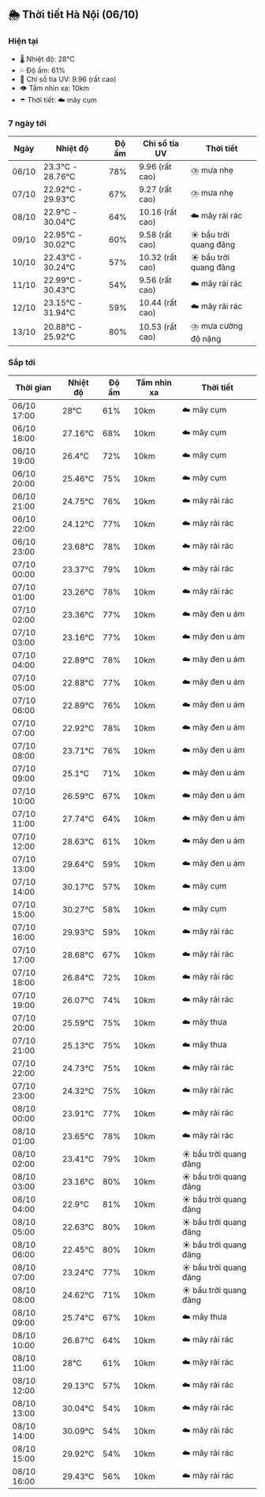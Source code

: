 ## 🌦️ Thời tiết Hà Nội (06/10)

### Hiện tại

- 🌡️ Nhiệt độ: 28℃
- 💦 Độ ẩm: 61%
- 🌟 Chỉ số tia UV: 9.96 (rất cao)
- 👁️ Tầm nhìn xa: 10km
- ☂️ Thời tiết: ☁️ mây cụm

### 7 ngày tới

| Ngày | Nhiệt độ | Độ ẩm | Chỉ số tia UV | Thời tiết |
| --- | --- | --- | --- | --- |
| 06/10 | 23.3℃ - 28.76℃ | 78% | 9.96 (rất cao) | ⛈️ mưa nhẹ |
| 07/10 | 22.92℃ - 29.93℃ | 67% | 9.27 (rất cao) | ⛈️ mưa nhẹ |
| 08/10 | 22.9℃ - 30.04℃ | 64% | 10.16 (rất cao) | ☁️ mây rải rác |
| 09/10 | 22.95℃ - 30.02℃ | 60% | 9.58 (rất cao) | ☀️ bầu trời quang đãng |
| 10/10 | 22.43℃ - 30.24℃ | 57% | 10.32 (rất cao) | ☀️ bầu trời quang đãng |
| 11/10 | 22.99℃ - 30.43℃ | 54% | 9.56 (rất cao) | ☁️ mây rải rác |
| 12/10 | 23.15℃ - 31.94℃ | 59% | 10.44 (rất cao) | ☁️ mây rải rác |
| 13/10 | 20.88℃ - 25.92℃ | 80% | 10.53 (rất cao) | ⛈️ mưa cường độ nặng |

### Sắp tới

| Thời gian | Nhiệt độ | Độ ẩm | Tầm nhìn xa | Thời tiết |
| --- | --- | --- | --- | --- |
| 06/10 17:00 | 28℃ | 61% | 10km | ☁️ mây cụm |
| 06/10 18:00 | 27.16℃ | 68% | 10km | ☁️ mây cụm |
| 06/10 19:00 | 26.4℃ | 72% | 10km | ☁️ mây cụm |
| 06/10 20:00 | 25.46℃ | 75% | 10km | ☁️ mây cụm |
| 06/10 21:00 | 24.75℃ | 76% | 10km | ☁️ mây rải rác |
| 06/10 22:00 | 24.12℃ | 77% | 10km | ☁️ mây rải rác |
| 06/10 23:00 | 23.68℃ | 78% | 10km | ☁️ mây rải rác |
| 07/10 00:00 | 23.37℃ | 79% | 10km | ☁️ mây rải rác |
| 07/10 01:00 | 23.26℃ | 78% | 10km | ☁️ mây rải rác |
| 07/10 02:00 | 23.36℃ | 77% | 10km | ☁️ mây đen u ám |
| 07/10 03:00 | 23.16℃ | 77% | 10km | ☁️ mây đen u ám |
| 07/10 04:00 | 22.89℃ | 78% | 10km | ☁️ mây đen u ám |
| 07/10 05:00 | 22.88℃ | 77% | 10km | ☁️ mây đen u ám |
| 07/10 06:00 | 22.89℃ | 76% | 10km | ☁️ mây đen u ám |
| 07/10 07:00 | 22.92℃ | 78% | 10km | ☁️ mây đen u ám |
| 07/10 08:00 | 23.71℃ | 76% | 10km | ☁️ mây đen u ám |
| 07/10 09:00 | 25.1℃ | 71% | 10km | ☁️ mây đen u ám |
| 07/10 10:00 | 26.59℃ | 67% | 10km | ☁️ mây đen u ám |
| 07/10 11:00 | 27.74℃ | 64% | 10km | ☁️ mây đen u ám |
| 07/10 12:00 | 28.63℃ | 61% | 10km | ☁️ mây đen u ám |
| 07/10 13:00 | 29.64℃ | 59% | 10km | ☁️ mây đen u ám |
| 07/10 14:00 | 30.17℃ | 57% | 10km | ☁️ mây cụm |
| 07/10 15:00 | 30.27℃ | 58% | 10km | ☁️ mây cụm |
| 07/10 16:00 | 29.93℃ | 59% | 10km | ☁️ mây rải rác |
| 07/10 17:00 | 28.68℃ | 67% | 10km | ☁️ mây rải rác |
| 07/10 18:00 | 26.84℃ | 72% | 10km | ☁️ mây rải rác |
| 07/10 19:00 | 26.07℃ | 74% | 10km | ☁️ mây rải rác |
| 07/10 20:00 | 25.59℃ | 75% | 10km | ☁️ mây thưa |
| 07/10 21:00 | 25.13℃ | 75% | 10km | ☁️ mây thưa |
| 07/10 22:00 | 24.73℃ | 75% | 10km | ☁️ mây rải rác |
| 07/10 23:00 | 24.32℃ | 75% | 10km | ☁️ mây rải rác |
| 08/10 00:00 | 23.91℃ | 77% | 10km | ☁️ mây rải rác |
| 08/10 01:00 | 23.65℃ | 78% | 10km | ☁️ mây rải rác |
| 08/10 02:00 | 23.41℃ | 79% | 10km | ☀️ bầu trời quang đãng |
| 08/10 03:00 | 23.16℃ | 80% | 10km | ☀️ bầu trời quang đãng |
| 08/10 04:00 | 22.9℃ | 81% | 10km | ☀️ bầu trời quang đãng |
| 08/10 05:00 | 22.63℃ | 80% | 10km | ☀️ bầu trời quang đãng |
| 08/10 06:00 | 22.45℃ | 80% | 10km | ☀️ bầu trời quang đãng |
| 08/10 07:00 | 23.24℃ | 77% | 10km | ☀️ bầu trời quang đãng |
| 08/10 08:00 | 24.62℃ | 71% | 10km | ☀️ bầu trời quang đãng |
| 08/10 09:00 | 25.74℃ | 67% | 10km | ☁️ mây thưa |
| 08/10 10:00 | 26.87℃ | 64% | 10km | ☁️ mây rải rác |
| 08/10 11:00 | 28℃ | 61% | 10km | ☁️ mây rải rác |
| 08/10 12:00 | 29.13℃ | 57% | 10km | ☁️ mây rải rác |
| 08/10 13:00 | 30.04℃ | 54% | 10km | ☁️ mây rải rác |
| 08/10 14:00 | 30.09℃ | 54% | 10km | ☁️ mây rải rác |
| 08/10 15:00 | 29.92℃ | 54% | 10km | ☁️ mây rải rác |
| 08/10 16:00 | 29.43℃ | 56% | 10km | ☁️ mây rải rác |
